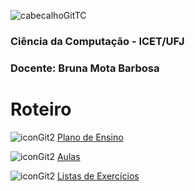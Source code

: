 ![cabecalhoGitTC](https://github.com/brunamota/TopicosDeComputacao/assets/66503956/42993e0b-8d53-4a06-b9be-8b9012dd0391)

### Ciência da Computação - ICET/UFJ
### Docente: Bruna Mota Barbosa

# Roteiro

![iconGit2](https://github.com/brunamota/TopicosDeComputacao/assets/66503956/82f7836f-37bd-4bc7-a230-659f4f501fce) [Plano de Ensino](https://github.com/brunamota/TopicosDeComputacao/files/14962011/Plano.de.Ensino.Topicos.em.Computacao.-.01_2024.pdf)

![iconGit2](https://github.com/brunamota/TopicosDeComputacao/assets/66503956/82f7836f-37bd-4bc7-a230-659f4f501fce) [Aulas](https://github.com/brunamota/TopicosDeComputacao/blob/main/Aulas.md)

![iconGit2](https://github.com/brunamota/TopicosDeComputacao/assets/66503956/82f7836f-37bd-4bc7-a230-659f4f501fce) [Listas de Exercícios](https://github.com/brunamota/TopicosDeComputacao/blob/main/Listas.md)


